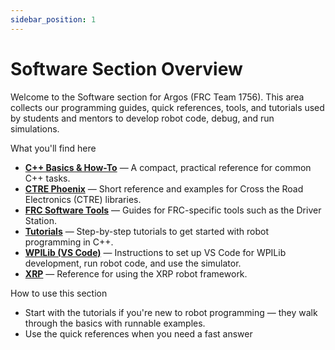 ```yaml
---
sidebar_position: 1
---
```


# Software Section Overview

Welcome to the Software section for Argos (FRC Team 1756). This area collects our programming guides, quick references, tools, and tutorials used by students and mentors to develop robot code, debug, and run simulations.

What you'll find here

- **[C++ Basics & How-To](./cpp-basics)** — A compact, practical reference for common C++ tasks.
- **[CTRE Phoenix](./ctre-phoenix)** — Short reference and examples for Cross the Road Electronics (CTRE) libraries.
- **[FRC Software Tools](./frc-software-tools)** — Guides for FRC-specific tools such as the Driver Station.
- **[Tutorials](./tutorials)** — Step-by-step tutorials to get started with robot programming in C++.
- **[WPILib (VS Code)](./wpilib-vscode)** — Instructions to set up VS Code for WPILib development, run robot code, and use the simulator.
- **[XRP](./xrp)** — Reference for using the XRP robot framework.

How to use this section

- Start with the tutorials if you're new to robot programming — they walk through the basics with runnable examples.
- Use the quick references when you need a fast answer

